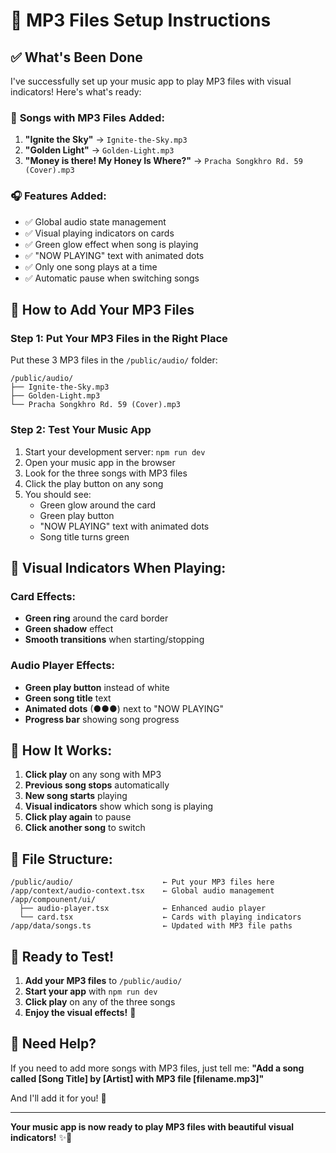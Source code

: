 # 🎵 MP3 Files Setup Instructions

## ✅ What's Been Done

I've successfully set up your music app to play MP3 files with visual indicators! Here's what's ready:

### 🎯 **Songs with MP3 Files Added:**

1. **"Ignite the Sky"** → `Ignite-the-Sky.mp3`
2. **"Golden Light"** → `Golden-Light.mp3`
3. **"Money is there! My Honey Is Where?"** → `Pracha Songkhro Rd. 59 (Cover).mp3`

### 🎧 **Features Added:**

- ✅ Global audio state management
- ✅ Visual playing indicators on cards
- ✅ Green glow effect when song is playing
- ✅ "NOW PLAYING" text with animated dots
- ✅ Only one song plays at a time
- ✅ Automatic pause when switching songs

## 📁 **How to Add Your MP3 Files**

### Step 1: Put Your MP3 Files in the Right Place

Put these 3 MP3 files in the `/public/audio/` folder:

```
/public/audio/
├── Ignite-the-Sky.mp3
├── Golden-Light.mp3
└── Pracha Songkhro Rd. 59 (Cover).mp3
```

### Step 2: Test Your Music App

1. Start your development server: `npm run dev`
2. Open your music app in the browser
3. Look for the three songs with MP3 files
4. Click the play button on any song
5. You should see:
   - Green glow around the card
   - Green play button
   - "NOW PLAYING" text with animated dots
   - Song title turns green

## 🎨 **Visual Indicators When Playing:**

### Card Effects:

- **Green ring** around the card border
- **Green shadow** effect
- **Smooth transitions** when starting/stopping

### Audio Player Effects:

- **Green play button** instead of white
- **Green song title** text
- **Animated dots** (●●●) next to "NOW PLAYING"
- **Progress bar** showing song progress

## 🎵 **How It Works:**

1. **Click play** on any song with MP3
2. **Previous song stops** automatically
3. **New song starts** playing
4. **Visual indicators** show which song is playing
5. **Click play again** to pause
6. **Click another song** to switch

## 🔧 **File Structure:**

```
/public/audio/                    ← Put your MP3 files here
/app/context/audio-context.tsx    ← Global audio management
/app/compounent/ui/
  ├── audio-player.tsx            ← Enhanced audio player
  └── card.tsx                    ← Cards with playing indicators
/app/data/songs.ts                ← Updated with MP3 file paths
```

## 🚀 **Ready to Test!**

1. **Add your MP3 files** to `/public/audio/`
2. **Start your app** with `npm run dev`
3. **Click play** on any of the three songs
4. **Enjoy the visual effects!** 🎵

## 🎤 **Need Help?**

If you need to add more songs with MP3 files, just tell me:
**"Add a song called [Song Title] by [Artist] with MP3 file [filename.mp3]"**

And I'll add it for you! 🚀

---

**Your music app is now ready to play MP3 files with beautiful visual indicators!** ✨🎵
